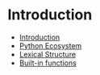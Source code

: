 # Introduction

- [Introduction](intro.md)
- [Python Ecosystem](intro.md)
- [Lexical Structure](intro.md)
- [Built-in functions](builtin_functions.md)